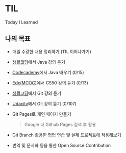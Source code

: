 # TIL

Today I Learned



## 나의 목표

+ 매일 수강한 내용 정리하기 (TIL 이어나가기)


+ [생활코딩](https://opentutorials.org/course/3930)에서 Java 강의 듣기

+ [Codecademy](https://www.codecademy.com/learn/learn-java)에서 Java 배우기 (0/15)

+ [Edx(MOOC)](https://www.youtube.com/watch?v=YoXxevp1WRQ&list=PLhQjrBD2T382_R182iC2gNZI9HzWFMC_8)에서 CS50 강의 듣기 (0/13)
+ [생활코딩](https://opentutorials.org/course/3838)에서 Git 강의 듣기
+ [Udacity](https://www.youtube.com/playlist?list=PLAwxTw4SYaPk8_-6IGxJtD3i2QAu5_s_p)에서 Git 강의 듣기 (0/107)



+ Git Pages로 개인 페이지 만들기

  > Google 내 Github Pages 검색 후 활용

  

+ Git Branch 활용한 협업 연습 및 실제 프로젝트에 적용해보기



+ 번역 및 문서화 등을 통한 Open Source Contribution

